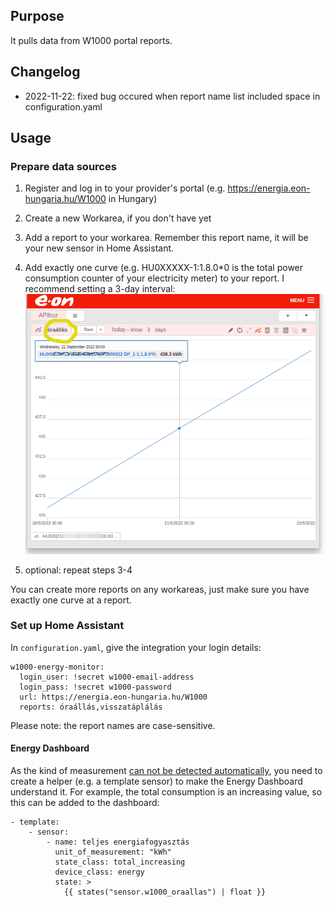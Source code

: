 
## Purpose

It pulls data from W1000 portal reports.

## Changelog

  - 2022-11-22: fixed bug occured when report name list included space in configuration.yaml

## Usage

### Prepare data sources

1. Register and log in to your provider's portal (e.g. https://energia.eon-hungaria.hu/W1000 in Hungary)
2. Create a new Workarea, if you don't have yet
3. Add a report to your workarea. Remember this report name, it will be your new sensor in Home Assistant.
4. Add exactly one curve (e.g. HU0XXXXX-1:1.8.0*0 is the total power consumption counter of your electricity meter) to your report. I recommend setting a 3-day interval:
![screenshot](https://github.com/ZsBT/hass-w1000-portal/raw/main/screenshot-w1000-workarea.png?raw=true)

5. optional: repeat steps 3-4

You can create more reports on any workareas, just make sure you have exactly one curve at a report.

### Set up Home Assistant

In `configuration.yaml`, give the integration your login details:

```
w1000-energy-monitor:
  login_user: !secret w1000-email-address
  login_pass: !secret w1000-password
  url: https://energia.eon-hungaria.hu/W1000
  reports: óraállás,visszatáplálás
```

Please note: the report names are case-sensitive.

#### Energy Dashboard

As the kind of measurement [can not be detected automatically](https://github.com/ZsBT/hass-w1000-portal/issues/1), you need to create a helper (e.g. a template sensor) to make the Energy Dashboard understand it. For example, the total consumption is an increasing value, so this can be added to the dashboard:

```
- template:
    - sensor:
        - name: teljes energiafogyasztás
          unit_of_measurement: "kWh"
          state_class: total_increasing
          device_class: energy
          state: >
            {{ states("sensor.w1000_oraallas") | float }}
```
